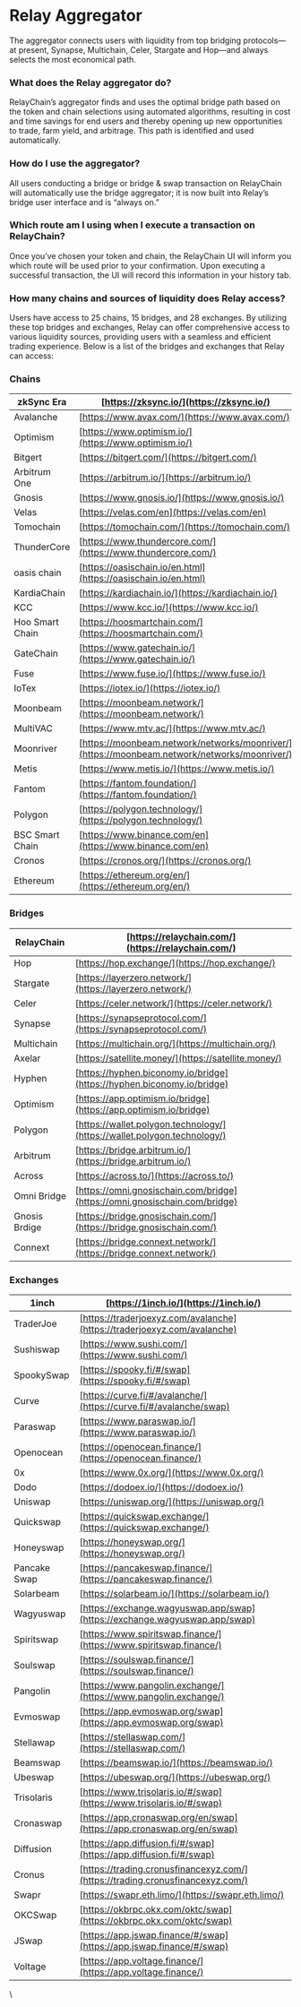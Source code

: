 # Relay Aggregator

The aggregator connects users with liquidity from top bridging protocols—at present, Synapse, Multichain, Celer, Stargate and Hop—and always selects the most economical path.

### What does the Relay aggregator do?

RelayChain’s aggregator finds and uses the optimal bridge path based on the token and chain selections using automated algorithms, resulting in cost and time savings for end users and thereby opening up new opportunities to trade, farm yield, and arbitrage. This path is identified and used automatically.

### How do I use the aggregator?

All users conducting a bridge or bridge & swap transaction on RelayChain will automatically use the bridge aggregator; it is now built into Relay’s bridge user interface and is “always on.”

### Which route am I using when I execute a transaction on RelayChain?

Once you’ve chosen your token and chain, the RelayChain UI will inform you which route will be used prior to your confirmation. Upon executing a successful transaction, the UI will record this information in your history tab.

### How many chains and sources of liquidity does Relay access?

Users have access to 25 chains, 15 bridges, and 28 exchanges. By utilizing these top bridges and exchanges, Relay can offer comprehensive access to various liquidity sources, providing users with a seamless and efficient trading experience. Below is a list of the bridges and exchanges that Relay can access:

### Chains

| zkSync Era      | [https://zksync.io/](https://zksync.io/)                                                     |
| --------------- | -------------------------------------------------------------------------------------------- |
| Avalanche       | [https://www.avax.com/](https://www.avax.com/)                                               |
| Optimism        | [https://www.optimism.io/](https://www.optimism.io/)                                         |
| Bitgert         | [https://bitgert.com/](https://bitgert.com/)                                                 |
| Arbitrum One    | [https://arbitrum.io/](https://arbitrum.io/)                                                 |
| Gnosis          | [https://www.gnosis.io/](https://www.gnosis.io/)                                             |
| Velas           | [https://velas.com/en](https://velas.com/en)                                                 |
| Tomochain       | [https://tomochain.com/](https://tomochain.com/)                                             |
| ThunderCore     | [https://www.thundercore.com/](https://www.thundercore.com/)                                 |
| oasis chain     | [https://oasischain.io/en.html](https://oasischain.io/en.html)                               |
| KardiaChain     | [https://kardiachain.io/](https://kardiachain.io/)                                           |
| KCC             | [https://www.kcc.io/](https://www.kcc.io/)                                                   |
| Hoo Smart Chain | [https://hoosmartchain.com/](https://hoosmartchain.com/)                                     |
| GateChain       | [https://www.gatechain.io/](https://www.gatechain.io/)                                       |
| Fuse            | [https://www.fuse.io/](https://www.fuse.io/)                                                 |
| IoTex           | [https://iotex.io/](https://iotex.io/)                                                       |
| Moonbeam        | [https://moonbeam.network/](https://moonbeam.network/)                                       |
| MultiVAC        | [https://www.mtv.ac/](https://www.mtv.ac/)                                                   |
| Moonriver       | [https://moonbeam.network/networks/moonriver/](https://moonbeam.network/networks/moonriver/) |
| Metis           | [https://www.metis.io/](https://www.metis.io/)                                               |
| Fantom          | [https://fantom.foundation/](https://fantom.foundation/)                                     |
| Polygon         | [https://polygon.technology/](https://polygon.technology/)                                   |
| BSC Smart Chain | [https://www.binance.com/en](https://www.binance.com/en)                                     |
| Cronos          | [https://cronos.org/](https://cronos.org/)                                                   |
| Ethereum        | [https://ethereum.org/en/](https://ethereum.org/en/)                                         |

### Bridges

| RelayChain    | [https://relaychain.com/](https://relaychain.com/)                         |
| ------------- | -------------------------------------------------------------------------- |
| Hop           | [https://hop.exchange/](https://hop.exchange/)                             |
| Stargate      | [https://layerzero.network/](https://layerzero.network/)                   |
| Celer         | [https://celer.network/](https://celer.network/)                           |
| Synapse       | [https://synapseprotocol.com/](https://synapseprotocol.com/)               |
| Multichain    | [https://multichain.org/](https://multichain.org/)                         |
| Axelar        | [https://satellite.money/](https://satellite.money/)                       |
| Hyphen        | [https://hyphen.biconomy.io/bridge](https://hyphen.biconomy.io/bridge)     |
| Optimism      | [https://app.optimism.io/bridge](https://app.optimism.io/bridge)           |
| Polygon       | [https://wallet.polygon.technology/](https://wallet.polygon.technology/)   |
| Arbitrum      | [https://bridge.arbitrum.io/](https://bridge.arbitrum.io/)                 |
| Across        | [https://across.to/](https://across.to/)                                   |
| Omni Bridge   | [https://omni.gnosischain.com/bridge](https://omni.gnosischain.com/bridge) |
| Gnosis Brdige | [https://bridge.gnosischain.com/](https://bridge.gnosischain.com/)         |
| Connext       | [https://bridge.connext.network/](https://bridge.connext.network/)         |

### Exchanges

| 1inch        | [https://1inch.io/](https://1inch.io/)                                         |
| ------------ | ------------------------------------------------------------------------------ |
| TraderJoe    | [https://traderjoexyz.com/avalanche](https://traderjoexyz.com/avalanche)       |
| Sushiswap    | [https://www.sushi.com/](https://www.sushi.com/)                               |
| SpookySwap   | [https://spooky.fi/#/swap](https://spooky.fi/#/swap)                           |
| Curve        | [https://curve.fi/#/avalanche/](https://curve.fi/#/avalanche/swap)             |
| Paraswap     | [https://www.paraswap.io/](https://www.paraswap.io/)                           |
| Openocean    | [https://openocean.finance/](https://openocean.finance/)                       |
| 0x           | [https://www.0x.org/](https://www.0x.org/)                                     |
| Dodo         | [https://dodoex.io/](https://dodoex.io/)                                       |
| Uniswap      | [https://uniswap.org/](https://uniswap.org/)                                   |
| Quickswap    | [https://quickswap.exchange/](https://quickswap.exchange/)                     |
| Honeyswap    | [https://honeyswap.org/](https://honeyswap.org/)                               |
| Pancake Swap | [https://pancakeswap.finance/](https://pancakeswap.finance/)                   |
| Solarbeam    | [https://solarbeam.io/](https://solarbeam.io/)                                 |
| Wagyuswap    | [https://exchange.wagyuswap.app/swap](https://exchange.wagyuswap.app/swap)     |
| Spiritswap   | [https://www.spiritswap.finance/](https://www.spiritswap.finance/)             |
| Soulswap     | [https://soulswap.finance/](https://soulswap.finance/)                         |
| Pangolin     | [https://www.pangolin.exchange/](https://www.pangolin.exchange/)               |
| Evmoswap     | [https://app.evmoswap.org/swap](https://app.evmoswap.org/swap)                 |
| Stellawap    | [https://stellaswap.com/](https://stellaswap.com/)                             |
| Beamswap     | [https://beamswap.io/](https://beamswap.io/)                                   |
| Ubeswap      | [https://ubeswap.org/](https://ubeswap.org/)                                   |
| Trisolaris   | [https://www.trisolaris.io/#/swap](https://www.trisolaris.io/#/swap)           |
| Cronaswap    | [https://app.cronaswap.org/en/swap](https://app.cronaswap.org/en/swap)         |
| Diffusion    | [https://app.diffusion.fi/#/swap](https://app.diffusion.fi/#/swap)             |
| Cronus       | [https://trading.cronusfinancexyz.com/](https://trading.cronusfinancexyz.com/) |
| Swapr        | [https://swapr.eth.limo/](https://swapr.eth.limo/)                             |
| OKCSwap      | [https://okbrpc.okx.com/oktc/swap](https://okbrpc.okx.com/oktc/swap)           |
| JSwap        | [https://app.jswap.finance/#/swap](https://app.jswap.finance/#/swap)           |
| Voltage      | [https://app.voltage.finance/](https://app.voltage.finance/)                   |

\
